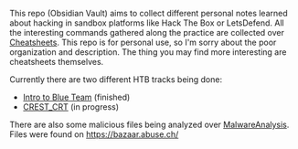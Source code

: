 This repo (Obsidian Vault) aims to collect different personal notes learned about hacking in sandbox platforms like Hack The Box or LetsDefend. All the interesting commands gathered along the practice are collected over [Cheatsheets](https://github.com/lotape6/HackingNotebook/tree/master/Cheatsheets).
This repo is for personal use, so I'm sorry about the poor organization and description. The thing you may find more interesting are cheatsheets themselves.

Currently there are two different HTB tracks being done:
- [Intro to Blue Team](https://github.com/lotape6/HackingNotebook/tree/master/Tracks/Intro_to_blue_team) (finished)
- [CREST_CRT](https://github.com/lotape6/HackingNotebook/tree/master/Tracks/crest_crt) (in progress)

There are also some malicious files being analyzed over [MalwareAnalysis](https://github.com/lotape6/HackingNotebook/tree/master/MalwareAnalysis). Files were found on https://bazaar.abuse.ch/
